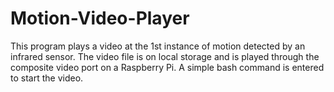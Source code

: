 # Motion-Video-Player

This program plays a video at the 1st instance of motion detected by an infrared sensor. The video file is on local storage and is played through the composite video port on a Raspberry Pi. A simple bash command is entered to start the video.